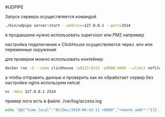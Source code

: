 #UDPIPE

Запуск сервера осуществляется командой
```bash
./bin/udpipe server:start --address=127.0.0.1 --port=2514
```

в продакшене нужно использовать supervisor или PM2 например

настройка подключения к ClickHouse осуществляется через .env или переменные окружения

для проверки можно использовать контейнер

```bash
docker run -d --name clickhouse -p8123:8123 -p9000:9000 --ulimit nofile=262144:262144 yandex/clickhouse-server
```

а чтобы отправить данные и проверить как их обработает сервер без настройки nginx используем netcat

```bash
nc -4Auv 127.0.0.1 2514
```

пример лога есть в файле ./var/log/access.log

```bash
echo '@@{"time_local":"01/Dec/2019:06:43:11 +0000","remote_addr":"172.17.0.1","remote_user":"","request_uri": "/","status": "200","body_bytes_sent":"18","request_time":"0.000","http_referrer":"","upstream_addr":"","upstream_bytes_received":"","upstream_cache_status":"","upstream_connect_time":"","upstream_header_time":"","upstream_response_length":"","upstream_response_time":""}' | nc -4uv 127.0.0.1 2514
```